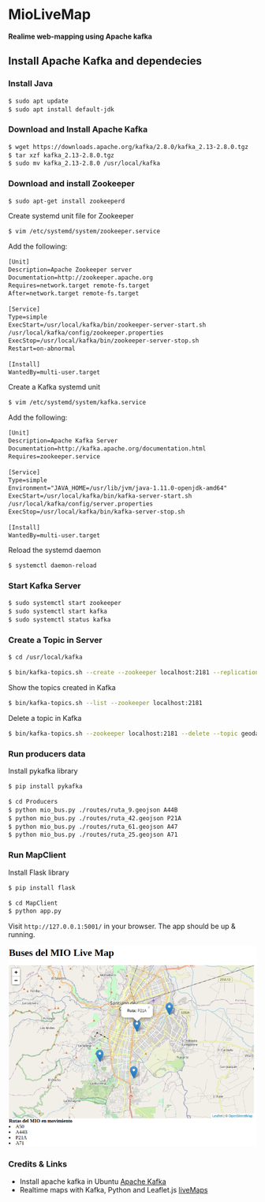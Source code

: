 # MioLiveMap

**Realime web-mapping using Apache kafka**

## Install Apache Kafka and dependecies

### Install Java

```bash
$ sudo apt update
$ sudo apt install default-jdk
```

### Download and Install Apache Kafka

```bash
$ wget https://downloads.apache.org/kafka/2.8.0/kafka_2.13-2.8.0.tgz
$ tar xzf kafka_2.13-2.8.0.tgz
$ sudo mv kafka_2.13-2.8.0 /usr/local/kafka
```

### Download and install Zookeeper

```bash
$ sudo apt-get install zookeeperd
```

Create systemd unit file for Zookeeper 

```bash
$ vim /etc/systemd/system/zookeeper.service
```

Add the following:

```
[Unit]
Description=Apache Zookeeper server
Documentation=http://zookeeper.apache.org
Requires=network.target remote-fs.target
After=network.target remote-fs.target

[Service]
Type=simple
ExecStart=/usr/local/kafka/bin/zookeeper-server-start.sh /usr/local/kafka/config/zookeeper.properties
ExecStop=/usr/local/kafka/bin/zookeeper-server-stop.sh
Restart=on-abnormal

[Install]
WantedBy=multi-user.target
```

Create a Kafka systemd unit 

```bash
$ vim /etc/systemd/system/kafka.service
```

Add the following:

```
[Unit]
Description=Apache Kafka Server
Documentation=http://kafka.apache.org/documentation.html
Requires=zookeeper.service

[Service]
Type=simple
Environment="JAVA_HOME=/usr/lib/jvm/java-1.11.0-openjdk-amd64"
ExecStart=/usr/local/kafka/bin/kafka-server-start.sh /usr/local/kafka/config/server.properties
ExecStop=/usr/local/kafka/bin/kafka-server-stop.sh

[Install]
WantedBy=multi-user.target
```

Reload the systemd daemon

```bash
$ systemctl daemon-reload
```

### Start Kafka Server

```bash
$ sudo systemctl start zookeeper
$ sudo systemctl start kafka
$ sudo systemctl status kafka
```

### Create a Topic in Server

```bash
$ cd /usr/local/kafka
```

```bash
$ bin/kafka-topics.sh --create --zookeeper localhost:2181 --replication-factor 1 --partitions 1 --topic geodata_mio
```

Show the topics created in Kafka

```bash
$ bin/kafka-topics.sh --list --zookeeper localhost:2181
```

Delete a topic in Kafka

```bash
$ bin/kafka-topics.sh --zookeeper localhost:2181 --delete --topic geodata_mio
```

### Run producers data

Install pykafka library

```bash
$ pip install pykafka
```

```bash
$ cd Producers
$ python mio_bus.py ./routes/ruta_9.geojson A44B
$ python mio_bus.py ./routes/ruta_42.geojson P21A
$ python mio_bus.py ./routes/ruta_61.geojson A47
$ python mio_bus.py ./routes/ruta_25.geojson A71
```

### Run MapClient

Install Flask library

```bash
$ pip install flask
```

```bash
$ cd MapClient
$ python app.py
```

Visit `http://127.0.0.1:5001/` in your browser. The app should be up & running.

![screenshot](screenshot.png)

### Credits & Links

* Install apache kafka in Ubuntu [Apache Kafka](https://tecadmin.net/install-apache-kafka-ubuntu/)
* Realtime maps with Kafka, Python and Leaflet.js  [liveMaps](https://github.com/code-and-dogs/liveMaps)









